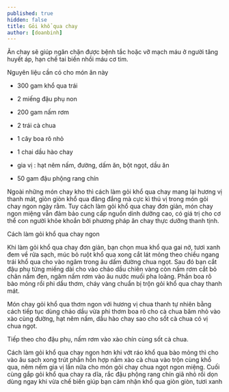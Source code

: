 ```yaml
---
published: true
hidden: false
title: Gỏi khổ qua chay
author: [doanbinh] 
---
```

Ăn chay sẽ giúp ngăn chặn được bệnh tắc hoặc vỡ mạch máu ở người tăng huyết áp, hạn chế tai biến nhồi máu cơ tim.

Nguyên liệu cần có cho món ăn này

+ 300 gam khổ qua trái

+ 2 miếng đậu phụ non

+ 200 gam nấm rơm

+ 2 trái cà chua

+ 1 cây boa rô nhỏ

+ 1 chai dầu hào chay

+ gia vị : hạt nêm nấm, đường, dấm ăn, bột ngọt, dầu ăn

+ 50 gam đậu phộng rang chín

Ngoài những món chay kho thì cách làm gỏi khổ qua chay mang lại hương vị thanh mát, giòn giòn khổ qua đăng đắng mà cực kì thú vị trong món gỏi chay ngon ngày rằm. Tuy cách làm gỏi khổ qua chay đơn giản, món chay ngon miệng vẫn đảm bảo cung cấp nguồn dinh dưỡng cao, có giá trị cho cơ thể con người khỏe khoắn bởi phương pháp ăn chay thực dưỡng thanh tịnh.

Cách làm gỏi khổ qua chay ngon

Khi làm gỏi khổ qua chay đơn giản, bạn chọn mua khổ qua gai nở, tươi xanh đem về rửa sạch, múc bỏ ruột khổ qua xong cắt lát mỏng theo chiều ngang trái khổ qua cho vào ngâm trong âu dấm đường chua ngọt. Sau đó bạn cắt đậu phụ từng miếng dài cho vào chảo dầu chiên vàng còn nấm rơm cắt bỏ chân nấm đen, ngâm nấm rơm vào âu nước
muối pha loãng. Phần boa rô bào mỏng rồi phi dầu thơm, cháy vàng chuẩn bị trộn gỏi khổ qua chay thanh mát.

Món chay gỏi khổ qua thơm ngon với hương vị chua thanh tự nhiên bằng cách tiếp tục dùng chảo dầu vừa phi thơm boa rô cho cà chua băm nhỏ vào xào cùng đường, hạt nêm nấm, dầu hào chay sao cho sốt cà chua có vị chua ngọt.

Tiếp theo cho đậu phụ, nấm rơm vào xào chín cùng sốt cà chua.

Cách làm gỏi khổ qua chay ngon hơn khi vớt ráo khổ qua bào mỏng thì cho vào âu sạch xong trút phần hỗn hợp nấm xào cà chua vào trộn cùng khổ qua, nêm nếm gia vị lần nữa cho món gỏi chay chua ngọt ngon miệng. Cuối cùng gắp gỏi khổ qua chay ra dĩa, rắc đậu phộng rang chín giã nhỏ rồi dọn dùng ngay khi vừa chế biến giúp bạn cảm nhận khổ
qua giòn giòn, tươi xanh
